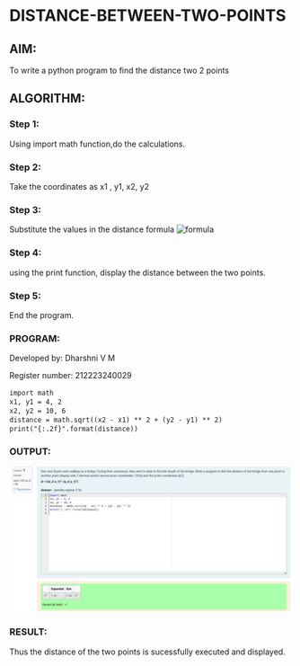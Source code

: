 # DISTANCE-BETWEEN-TWO-POINTS

## AIM:
To write a python program to find the distance two 2 points

## ALGORITHM:

### Step 1: 
Using import math function,do the calculations.

### Step 2: 
Take the coordinates as x1 , y1, x2, y2

### Step 3: 
Substitute the values in the distance formula  ![formula](/formula.JPG)

### Step 4: 
using the print function, display the distance between the two points.

### Step 5: 
End the program.

### PROGRAM:
Developed by: Dharshni V M

Register number: 212223240029

```
import math 
x1, y1 = 4, 2 
x2, y2 = 10, 6 
distance = math.sqrt((x2 - x1) ** 2 + (y2 - y1) ** 2) 
print("{:.2f}".format(distance))

```

### OUTPUT:
![Output](<Screenshot 2024-03-11 132347.png>)

### RESULT:
Thus the distance of the two points is sucessfully executed and displayed.